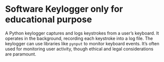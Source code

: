 # Software Keylogger only for educational purpose

A Python keylogger captures and logs keystrokes from a user’s keyboard. It operates in the background, recording each keystroke into a log file. The keylogger can use libraries like `pynput` to monitor keyboard events. It’s often used for monitoring user activity, though ethical and legal considerations are paramount.
